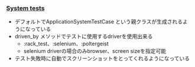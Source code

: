 ### [System tests](https://github.com/rails/rails/pull/26703)

* デフォルトでApplicationSystemTestCase という親クラスが生成されるようになっている
* driven_by メソッドでテストに使用するdriverを使用出来る
  * :rack_test、:selenium、:poltergeist
  * selenium driverの場合のみbrowser、screen sizeを指定可能
* テスト失敗時に自動でスクリーンショットをとってくれるようになっている
